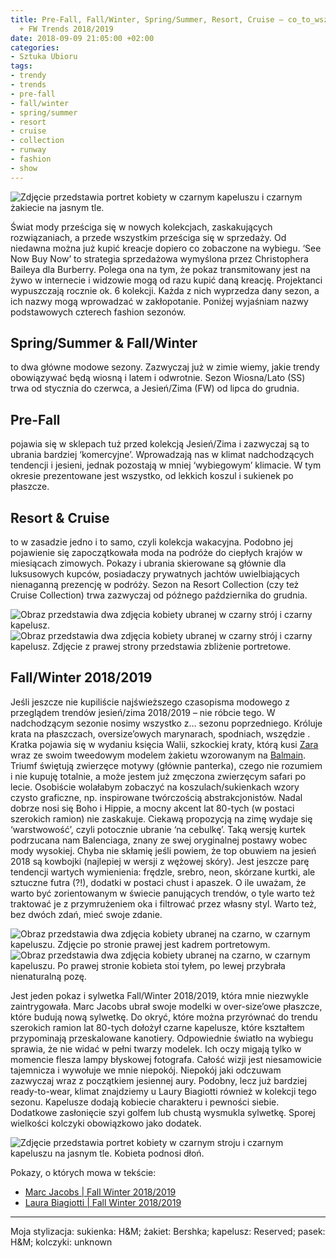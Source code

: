 ```yaml
---
title: Pre-Fall, Fall/Winter, Spring/Summer, Resort, Cruise – co_to_wszystko_znaczy?
  + FW Trends 2018/2019
date: 2018-09-09 21:05:00 +02:00
categories:
- Sztuka Ubioru
tags:
- trendy
- trends
- pre-fall
- fall/winter
- spring/summer
- resort
- cruise
- collection
- runway
- fashion
- show
---
```


![Zdjęcie przedstawia portret kobiety w czarnym kapeluszu i czarnym żakiecie na jasnym tle.](https://assets2.ello.co/uploads/asset/attachment/8201518/ello-optimized-bab86a7d.jpg)


Świat mody prześciga się w nowych kolekcjach, zaskakujących rozwiązaniach, a przede wszystkim prześciga się w sprzedaży. Od niedawna można już kupić kreacje dopiero co zobaczone na wybiegu. ‘See Now Buy Now’ to strategia sprzedażowa wymyślona przez Christophera Baileya dla Burberry. Polega ona na tym, że pokaz transmitowany jest na żywo w internecie i widzowie mogą od razu kupić daną kreację. Projektanci wypuszczają rocznie ok. 6 kolekcji. Każda z nich wyprzedza dany sezon, a ich nazwy mogą wprowadzać w zakłopotanie. Poniżej wyjaśniam nazwy podstawowych czterech fashion sezonów.

## Spring/Summer & Fall/Winter

to dwa główne modowe sezony. Zazwyczaj już w zimie wiemy, jakie trendy obowiązywać będą wiosną i latem i odwrotnie. Sezon Wiosna/Lato (SS) trwa od stycznia do czerwca, a Jesień/Zima (FW) od lipca do grudnia.

## Pre-Fall 
pojawia się w sklepach tuż przed kolekcją Jesień/Zima i zazwyczaj są to ubrania bardziej ‘komercyjne’. Wprowadzają nas w klimat nadchodzących tendencji i jesieni, jednak pozostają w mniej ‘wybiegowym’ klimacie. W tym okresie prezentowane jest wszystko, od lekkich koszul i sukienek po płaszcze.

## Resort & Cruise
to w zasadzie jedno i to samo, czyli kolekcja wakacyjna. Podobno jej pojawienie się zapoczątkowała moda na podróże do ciepłych krajów w miesiącach zimowych. Pokazy i ubrania skierowane są głównie dla luksusowych kupców, posiadaczy prywatnych jachtów uwielbiających nienaganną prezencję w podróży. Sezon na Resort Collection (czy też Cruise Collection) trwa zazwyczaj od późnego października do grudnia.

![Obraz przedstawia dwa zdjęcia kobiety ubranej w czarny strój i czarny kapelusz.](https://assets0.ello.co/uploads/asset/attachment/8201510/ello-optimized-25e59e2d.jpg)
![Obraz przedstawia dwa zdjęcia kobiety ubranej w czarny strój i czarny kapelusz. Zdjęcie z prawej strony przedstawia zbliżenie portretowe.](https://assets1.ello.co/uploads/asset/attachment/8202243/ello-optimized-7fc8a905.jpg)

## Fall/Winter 2018/2019

Jeśli jeszcze nie kupiliście najświeższego czasopisma modowego z przeglądem trendów jesień/zima 2018/2019 – nie róbcie tego. W nadchodzącym sezonie nosimy wszystko z… sezonu poprzedniego. Króluje krata na płaszczach, oversize’owych marynarach, spodniach, wszędzie . Kratka pojawia się w wydaniu księcia Walii, szkockiej kraty, którą kusi [Zara](https://www.zara.com/pl/pl/tweedowa-marynarka-w-krat%C4%99-p07700612.html?v1=7432523&v2=1074576) wraz ze swoim tweedowym modelem żakietu wzorowanym na [Balmain](https://www.barneys.com/product/balmain-checked-tweed-double-breasted-blazer-505285462.html). Triumf świętują zwierzęce motywy (głównie panterka), czego nie rozumiem i nie kupuję totalnie, a może jestem już zmęczona zwierzęcym safari po lecie. Osobiście wolałabym zobaczyć na koszulach/sukienkach wzory czysto graficzne, np. inspirowane twórczością abstrakcjonistów. Nadal dobrze nosi się Boho i Hippie, a mocny akcent lat 80-tych (w postaci szerokich ramion) nie zaskakuje. Ciekawą propozycją na zimę wydaje się ‘warstwowość’, czyli potocznie ubranie ‘na cebulkę’. Taką wersję kurtek podrzucana nam Balenciaga, znany ze swej oryginalnej postawy wobec mody wysokiej. Chyba nie skłamię jeśli powiem, że top obuwiem na jesień 2018 są kowbojki (najlepiej w wersji z wężowej skóry). Jest jeszcze parę tendencji wartych wymienienia: frędzle, srebro, neon, skórzane kurtki, ale sztuczne futra (?!), dodatki w postaci chust i apaszek. O ile uważam, że warto być zorientowanym w świecie panujących trendów, o tyle warto też traktować je z przymrużeniem oka i filtrować przez własny styl. Warto też, bez dwóch zdań, mieć swoje zdanie. 

![Obraz przedstawia dwa zdjęcia kobiety ubranej na czarno, w czarnym kapeluszu. Zdjęcie po stronie prawej jest kadrem portretowym.](https://assets1.ello.co/uploads/asset/attachment/8202242/ello-optimized-c07d3e91.jpg)
![Obraz przedstawia dwa zdjęcia kobiety ubranej na czarno, w czarnym kapeluszu. Po prawej stronie kobieta stoi tyłem, po lewej przybrała nienaturalną pozę.](https://assets1.ello.co/uploads/asset/attachment/8202245/ello-optimized-743b806e.jpg)

Jest jeden pokaz i sylwetka Fall/Winter 2018/2019, która mnie niezwykle zaintrygowała. Marc Jacobs ubrał swoje modelki w over-size’owe płaszcze, które budują nową sylwetkę. Do okryć, które można przyrównać do trendu szerokich ramion lat 80-tych dołożył czarne kapelusze, które kształtem przypominają przeskalowane kanotiery. Odpowiednie światło na wybiegu sprawia, że nie widać w pełni twarzy modelek. Ich oczy migają tylko w momencie flesza lampy błyskowej fotografa. Całość wizji jest niesamowicie tajemnicza i wywołuje we mnie niepokój. Niepokój jaki odczuwam zazwyczaj wraz z początkiem jesiennej aury. Podobny, lecz już bardziej ready-to-wear, klimat znajdziemy u Laury Biagiotti również w kolekcji tego sezonu. Kapelusze dodają kobiecie charakteru i pewności siebie. Dodatkowe zasłonięcie szyi golfem lub chustą wysmukla sylwetkę. Sporej wielkości kolczyki obowiązkowo jako dodatek.

![Zdjęcie przedstawia portret kobiety w czarnym stroju i czarnym kapeluszu na jasnym tle. Kobieta podnosi dłoń.](https://assets0.ello.co/uploads/asset/attachment/8202247/ello-optimized-71fbd034.jpg)



Pokazy, o których mowa w tekście:
* [Marc Jacobs | Fall Winter 2018/2019](https://www.youtube.com/watch?v=8kzEX7cbbkk&t=207s)
* [Laura Biagiotti | Fall Winter 2018/2019](https://www.youtube.com/watch?v=bUIKrXIfJLM&t=185s)

----------------

Moja stylizacja:
sukienka: H&M; żakiet: Bershka; kapelusz: Reserved; pasek: H&M; kolczyki: unknown



